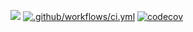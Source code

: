 <a href="https://codeclimate.com/github/Miompolly/myportfolio-bn/maintainability"><img src="https://api.codeclimate.com/v1/badges/4005df9639e10fdbf948/maintainability" /></a>
[![.github/workflows/ci.yml](https://github.com/Miompolly/myportfolio-bn/actions/workflows/ci.yml/badge.svg)](https://github.com/Miompolly/myportfolio-bn/actions/workflows/ci.yml)
[![codecov](https://codecov.io/gh/Miompolly/myportfolio-bn/branch/main/graph/badge.svg?token=FA3BWKTXHK)](https://codecov.io/gh/Miompolly/myportfolio-bn)

